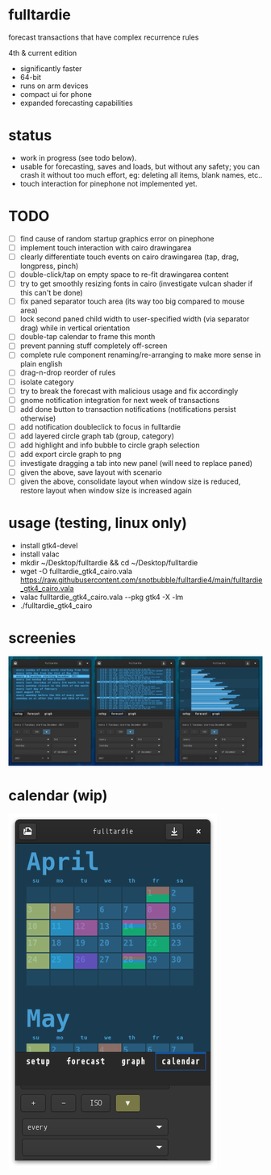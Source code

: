 # fulltardie

forecast transactions that have complex recurrence rules

4th & current edition
- significantly faster
- 64-bit
- runs on arm devices
- compact ui for phone
- expanded forecasting capabilities

# status
- work in progress (see todo below).
- usable for forecasting, saves and loads, but without any safety; you can crash it without too much effort, eg: deleting all items, blank names, etc..
- touch interaction for pinephone not implemented yet.

# TODO
- [ ] find cause of random startup graphics error on pinephone
- [ ] implement touch interaction with cairo drawingarea
- [ ] clearly differentiate touch events on cairo drawingarea (tap, drag, longpress, pinch)
- [ ] double-click/tap on empty space to re-fit drawingarea content
- [ ] try to get smoothly resizing fonts in cairo (investigate vulcan shader if this can't be done)
- [ ] fix paned separator touch area (its way too big compared to mouse area)
- [ ] lock second paned child width to user-specified width (via separator drag) while in vertical orientation
- [ ] double-tap calendar to frame this month
- [ ] prevent panning stuff completely off-screen
- [ ] complete rule component renaming/re-arranging to make more sense in plain english
- [ ] drag-n-drop reorder of rules
- [ ] isolate category
- [ ] try to break the forecast with malicious usage and fix accordingly
- [ ] gnome notification integration for next week of transactions
- [ ] add done button to transaction notifications (notifications persist otherwise)
- [ ] add notification doubleclick to focus in fulltardie
- [ ] add layered circle graph tab (group, category)
- [ ] add highlight and info bubble to circle graph selection
- [ ] add export circle graph to png
- [ ] investigate dragging a tab into new panel (will need to replace paned)
- [ ] given the above, save layout with scenario
- [ ] given the above, consolidate layout when window size is reduced, restore layout when window size is increased again

# usage (testing, linux only)
- install gtk4-devel
- install valac
- mkdir ~/Desktop/fulltardie && cd ~/Desktop/fulltardie
- wget -O fulltardie_gtk4_cairo.vala https://raw.githubusercontent.com/snotbubble/fulltardie4/main/fulltardie_gtk4_cairo.vala
- valac fulltardie_gtk4_cairo.vala --pkg gtk4 -X -lm
- ./fulltardie_gtk4_cairo

# screenies
![screenie](./211203_fulltardie4_screenie.png)

# calendar (wip)
![calendar](./220325_fulltardie_screenie.png)
